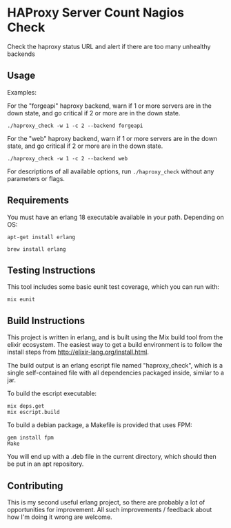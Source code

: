 HAProxy Server Count Nagios Check
=================================

Check the haproxy status URL and alert if there are too many unhealthy backends

Usage
-----

Examples:

For the "forgeapi" haproxy backend, warn if 1 or more servers are in the down
state, and go critical if 2 or more are in the down state.
```shell
./haproxy_check -w 1 -c 2 --backend forgeapi
```

For the "web" haproxy backend, warn if 1 or more servers are in the down
state, and go critical if 2 or more are in the down state.
```shell
./haproxy_check -w 1 -c 2 --backend web
```

For descriptions of all available options, run `./haproxy_check` without any parameters or flags.

Requirements
-----------------
You must have an erlang 18 executable available in your path. Depending on OS:
```shell
apt-get install erlang
```
```shell
brew install erlang
```

Testing Instructions
--------------------

This tool includes some basic eunit test coverage, which you can run with:

```shell
mix eunit
```

Build Instructions
------------------

This project is written in erlang, and is built using the Mix build tool from
the elixir ecosystem. The easiest way to get a build environment is to follow
the install steps from http://elixir-lang.org/install.html.

The build output is an erlang escript file named "haproxy_check", which is a single
self-contained file with all dependencies packaged inside, similar to a jar.

To build the escript executable:
```shell
mix deps.get
mix escript.build
```

To build a debian package, a Makefile is provided that uses FPM:
```shell
gem install fpm
Make
```

You will end up with a .deb file in the current directory, which should
then be put in an apt repository.


Contributing
------------

This is my second useful erlang project, so there are probably a lot of
opportunities for improvement. All such improvements / feedback about how I'm
doing it wrong are welcome.
